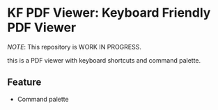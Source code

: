# KF PDF Viewer: Keyboard Friendly PDF Viewer

*NOTE*: This repository is WORK IN PROGRESS.

this is a PDF viewer with keyboard shortcuts and command palette.

## Feature

* Command palette
